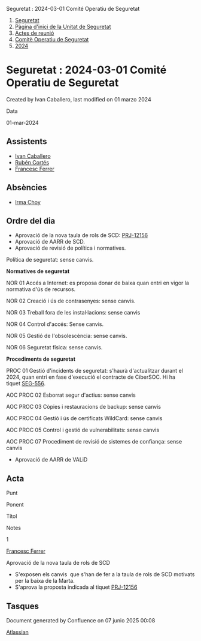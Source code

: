Seguretat : 2024-03-01 Comité Operatiu de Seguretat  

1.  [Seguretat](index.md)
2.  [Pàgina d'inici de la Unitat de Seguretat](15368362.md)
3.  [Actes de reunió](26317880.md)
4.  [Comitè Operatiu de Seguretat](81855047.md)
5.  [2024](2024_100010192.md)

Seguretat : 2024-03-01 Comité Operatiu de Seguretat
===================================================

Created by Ivan Caballero, last modified on 01 marzo 2024

Data

01-mar-2024 

Assistents
----------

*   [Ivan Caballero](https://confluence.aoc.cat/display/~icaballero)
*   [Rubén Cortés](https://confluence.aoc.cat/display/~rcortes)
*   [Francesc Ferrer](https://confluence.aoc.cat/display/~FFerre)

Absències
---------

*   [Irma Choy](https://confluence.aoc.cat/display/~ichoy)

Ordre del dia
-------------

*   Aprovació de la nova taula de rols de SCD: [PRJ-12156](https://contacte.aoc.cat/browse/PRJ-12156)
*   Aprovació de AARR de SCD.
*   Aprovació de revisió de política i normatives.

Política de seguretat: sense canvis.

**Normatives de seguretat**

NOR 01 Accés a Internet: es proposa donar de baixa quan entri en vigor la normativa d'ús de recursos.

NOR 02 Creació i ús de contrasenyes: sense canvis.

NOR 03 Treball fora de les instal·lacions: sense canvis

NOR 04 Control d'accés: Sense canvis.

NOR 05 Gestió de l'obsolescència: sense canvis.

NOR 06 Seguretat física: sense canvis.

**Procediments de seguretat**

PROC 01 Gestió d'incidents de seguretat: s'haurà d'actualitzar durant el 2024, quan entri en fase d'execució el contracte de CiberSOC. Hi ha tiquet [SEG-556](https://contacte.aoc.cat/browse/SEG-556 "Revisar procediment de gestió d'incidents de seguretat").

AOC PROC 02 Esborrat segur d'actius: sense canvis

AOC PROC 03 Còpies i restauracions de backup: sense canvis

AOC PROC 04 Gestió i ús de certificats WildCard: sense canvis

AOC PROC 05 Control i gestió de vulnerabilitats: sense canvis

AOC PROC 07 Procediment de revisió de sistemes de confiança: sense canvis

*   Aprovació de AARR de VALiD

Acta
----

Punt

Ponent

Títol

Notes

1

[Francesc Ferrer](https://confluence.aoc.cat/display/~FFerre)

Aprovació de la nova taula de rols de SCD

*   S'exposen els canvis  que s'han de fer a la taula de rols de SCD motivats per la baixa de la Marta.
*   S'aprova la proposta indicada al tiquet [PRJ-12156](https://contacte.aoc.cat/browse/PRJ-12156)

Tasques
-------

Document generated by Confluence on 07 junio 2025 00:08

[Atlassian](http://www.atlassian.com/)